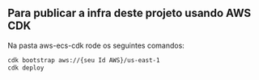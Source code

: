 ## Para publicar a infra deste projeto usando AWS CDK

Na pasta aws-ecs-cdk rode os seguintes comandos:

```bash
cdk bootstrap aws://{seu Id AWS}/us-east-1
cdk deploy
```
